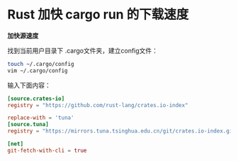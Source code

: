 # Rust 加快 cargo run 的下载速度

**加快源速度**

找到当前用户目录下 .cargo文件夹，建立config文件：

```bash
touch ~/.cargo/config
vim ~/.cargo/config
```

输入下面内容：

```toml
[source.crates-io]
registry = "https://github.com/rust-lang/crates.io-index"

replace-with = 'tuna'
[source.tuna]
registry = "https://mirrors.tuna.tsinghua.edu.cn/git/crates.io-index.git"

[net]
git-fetch-with-cli = true
```

‍
